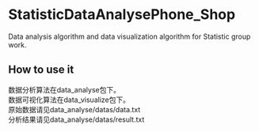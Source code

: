 # StatisticDataAnalysePhone_Shop
Data analysis algorithm and data visualization algorithm for Statistic group work. 

## How to use it
数据分析算法在data_analyse包下。<br/>
数据可视化算法在data_visualize包下。<br/>
原始数据请见data_analyse/datas/data.txt<br/>
分析结果请见data_analyse/datas/result.txt<br/>
